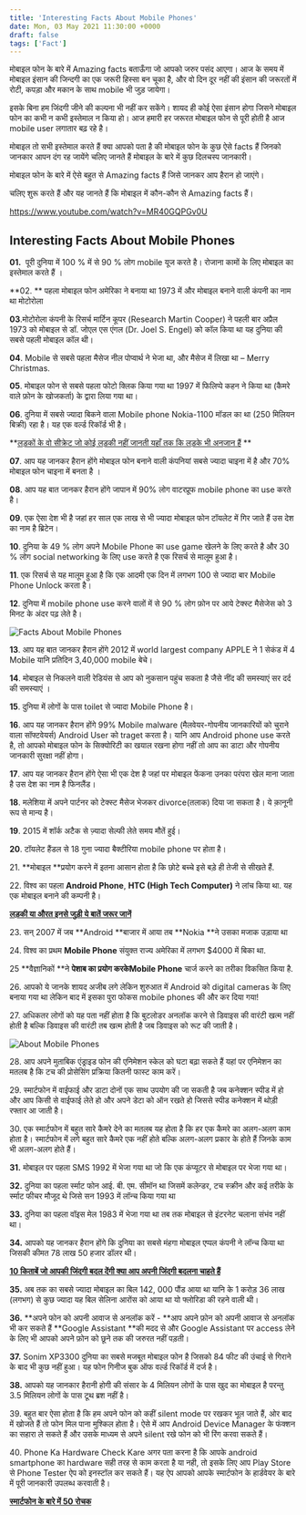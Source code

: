 ```yaml
---
title: 'Interesting Facts About Mobile Phones'
date: Mon, 03 May 2021 11:30:00 +0000
draft: false
tags: ['Fact']
---
```


मोबाइल फोन के बारे में Amazing facts बताऊँगा जो आपको जरुर पसंद आएगा। आज के समय में मोबाइल इंसान की जिन्दगी का एक जरूरी हिस्सा बन चूका है, और वो दिन दूर नहीं की इंसान की जरूरतों में रोटी, कपड़ा और मकान के साथ mobile भी जुड़ जायेगा।

इसके बिना हम जिंदगी जीने की कल्पना भी नहीं कर सकेंगे। शायद ही कोई ऐसा इंसान होगा जिसने मोबाइल फोन का कभी न कभी इस्‍तेमाल न किया हो। आज हमारी हर जरूरत मोबाइल फोन से पूरी होती है आज mobile user लगातार बढ़ रहे है।

मोबाइल तो सभी इस्तेमाल करते हैं क्या आपको पता है की मोबाइल फोन के कुछ ऐसे facts हैं जिनको जानकार आपन दंग रह जायेंगे चलिए जानते हैं मोबाइल के बारे में कुछ दिलचस्प जानकारी।

मोबाइल फोन के बारे में ऐसे बहुत से Amazing facts हैं जिसे जानकर आप हैरान हो जाएंगे।

चलिए शुरू करते हैं और यह जानते हैं कि मोबाइल में कौन-कौन से Amazing facts हैं।

https://www.youtube.com/watch?v=MR40GQPGv0U

Interesting Facts About Mobile Phones
-------------------------------------

**01\.**  पूरी दुनिया में 100 % में से 90 % लोग mobile यूज करते है। रोजाना कामों के लिए मोबाइल का इस्तेमाल करते हैं ।

**02. ** पहला मोबाइल फोन अमेरिका ने बनाया था 1973 में और मोबाइल बनाने वाली कंपनी का नाम था मोटोरोला

**03**.मोटोरोला कंपनी के रिसर्च मार्टिन कूपर (Research Martin Cooper) ने पहली बार अप्रैल 1973 को मोबाइल से डॉ. जोएल एस एंगल (Dr. Joel S. Engel) को कॉल किया था यह दुनिया की सबसे पहली मोबाइल कॉल थी।

**04**. Mobile से सबसे पहला मैसेज नील पोप्वार्थ ने भेजा था, और मैसेज में लिखा था – Merry Christmas.

**05**. मोबाइल फोन से सबसे पहला फोटो क्लिक किया गया था 1997 में फिलिप्पे कहन ने किया था (कैमरे वाले फ़ोन के खोजकर्ता) के द्वारा लिया गया था।

**06**. दुनिया में सबसे ज्यादा बिकने वाला Mobile phone Nokia-1100 मॉडल का था (250 मिलियन बिक्री) रहा है। यह एक वर्ल्ड रिकॉर्ड भी है।

**[लड़कों के वो सीक्रेट जो कोई लड़की नहीं जानती यहाँ तक कि लड़के भी अनजान हैं](https://gkgud.com/ladko-ke-kuch-interesting-facts/) **

**07**. आप यह जानकर हैरान होंगे मोबाइल फोन बनाने वाली कंपनियां सबसे ज्यादा चाइना में है और 70% मोबाइल फोन चाइना में बनता है ।

**08**. आप यह बात जानकर हैरान होंगे जापान में 90% लोग वाटरप्रूफ mobile phone का use करते है।

**09**. एक ऐसा देश भी है जहां हर साल एक लाख से भी ज्यादा मोबाइल फोन टॉयलेट में गिर जाते हैं उस देश का नाम है ब्रिटेन।

**10**. दुनिया के 49 % लोग अपने Mobile Phone का use game खेलने के लिए करते है और 30 % लोग social networking के लिए use करते है एक रिसर्च से मालूम हुआ है।

**11**. एक रिसर्च से यह मालूम हुआ है कि एक आदमी एक दिन में लगभग 100 से ज्यादा बार Mobile Phone Unlock करता है।

**12**. दुनिया में mobile phone use करने वालों में से 90 % लोग फ़ोन पर आये टेक्स्ट मैसेजेस को 3 मिनट के अंदर पढ़ लेते है।

![Facts About Mobile Phones](https://gkgud.com/wp-content/uploads/2021/05/Facts-About-Mobile-Phones.jpg)

**13**. आप यह बात जानकर हैरान होंगे 2012 में world largest company APPLE ने 1 सेकंड में 4 Mobile यानि प्रतिदिन 3,40,000 mobile बेचे।

**14**. मोबाइल से निकलने वाली रेडियंस से आप को नुकसान पहुंच सकता है जैसे नींद की समस्याएं सर दर्द की समस्याएं ।

**15**. दुनिया में लोगों के पास toilet से ज्यादा Mobile Phone है।

**16**. आप यह जानकर हैरान होंगे 99% Mobile malware (मैलवेयर-गोपनीय जानकारियों को चुराने वाला सॉफ्टवेयर्स) Android User को traget करता है। यानि आप Android phone use करते है, तो आपको मोबाइल फोन के सिक्योरिटी का खयाल रखना होगा नहीं तो आप का डाटा और गोपनीय जानकारी सुरक्षा नहीं होगा।

**17**. आप यह जानकर हैरान होंगे ऐसा भी एक देश है जहां पर मोबाइल फेंकना उनका परंपरा खेल माना जाता है उस देश का नाम है फिनलैंड।

**18**. मलेशिया में अपने पार्टनर को टेक्स्ट मैसेज भेजकर divorce(तलाक) दिया जा सकता है। ये क़ानूनी रूप से मान्य है।

**19**. 2015 में शॉर्क अटैक से ज़्यादा सेल्फी लेते समय मौतें हुई।

**20**. टॉयलेट हैंडल से 18 गुना ज्यादा बैक्टीरिया mobile phone पर होता है।

21\. **मोबाइल **प्रयोग करने में इतना आसान होता है कि छोटे बच्चे इसे बड़े ही तेजी से सीखते हैं.

22\. विश्व का पहला **Android Phone**, **HTC (High Tech Computer)** ने लांच किया था. यह एक मोबाइल बनाने की कम्पनी है।

[**लड़की या औरत इनसे जुड़ी ये बातें जरूर जानें**](https://gkgud.com/facts-about-girl-in-hindi/)

23\. सन् 2007 में जब **Android **बाजार में आया तब **Nokia **ने उसका मजाक उड़ाया था

24\. विश्व का प्रथम **Mobile Phone** संयुक्त राज्य अमेरिका में लगभग $4000 में बिका था.

25 **वैज्ञानिकों **ने **पेशाब **का प्रयोग करके**Mobile Phone** चार्ज करने का तरीका विकसित किया है.

26\. आपको ये जानके शायद अजीब लगे लेकिन शुरुआत में Android को digital cameras के लिए बनाया गया था लेकिन बाद में इसका पुरा फोकस mobile phones की और कर दिया गया!

27\. अधिकतर लोगों को यह पता नहीं होता है कि बुटलोडर अनलॉक करने से डिवाइस की वारंटी खत्म नहीं होती है बल्कि डिवाइस की वारंटी तब खत्म होती है जब डिवाइस को रूट की जाती है।

![About Mobile Phones](https://gkgud.com/wp-content/uploads/2021/05/About-Mobile-Phones.jpg)

28\. आप अपने मुताबिक एंड्राइड फोन की एनिमेशन स्केल को घटा बढ़ा सकते हैं यहां पर एनिमेशन का मतलब है कि टच की प्रोसेसिंग प्रक्रिया कितनी फास्ट काम करें।

29\. स्मार्टफोन में वाईफाई और डाटा दोनों एक साथ उपयोग की जा सकती है जब कनेक्शन स्पीड में हो और आप किसी से वाईफाई लेते हो और अपने डेटा को ऑन रखते हो जिससे स्पीड कनेक्शन में थोड़ी रफ्तार आ जाती है।

30\. एक स्मार्टफोन में बहुत सारे कैमरे देने का मतलब यह होता है कि हर एक कैमरे का अलग-अलग काम होता है। स्मार्टफोन में लगे बहुत सारे कैमरे एक नहीं होते बल्कि अलग-अलग प्रकार के होते हैं जिनके काम भी अलग-अलग होते हैं।

**31.** मोबाइल पर पहला SMS 1992 में भेजा गया था जो कि एक कंप्‍यूटर से मोबाइल पर भेजा गया था।

**32.** दुनिया का पहला र्स्‍माट फोन आई. बी. एम. सीमॉन था जिसमें कलेन्‍डर, टच स्‍क्रीन और कई तरीके के र्स्‍माट फीचर मौजूद थे जिसे सन 1993 में लॉन्‍च किया गया था

**33.** दुनिया का पहला वॉइस मेल 1983 में भेजा गया था तब तक मोबाइल से इंटरनेट चलाना संभंव नहीं था।

**34.** आपको यह जानकर हैरान होंगे कि दुनिया का सबसे मंहगा मोबाइल एप्‍पल कंपनी ने लॉन्‍च किया था जिसकी कीमत 78 लाख 50 हजार डॉलर थी।

[**10 किताबें जो आपकी जिंदगी बदल देंगी क्या आप अपनी जिंदगी बदलना चाहते हैं**](https://gkgud.com/life-changing-books/)

**35.** अब तक का सबसे ज्यादा मोबाइल का बिल 142, 000 पौंड आया था यानि के 1 करोड़ 36 लाख (लगभग) से कुछ ज्यादा यह बिल सेलिना आरोंस को आया था यो फ्लोरिडा की रहने वाली थी।

**36.** **अपने फोन को अपनी आवाज से अनलॉक करें - **आप अपने फ़ोन को अपनी आवाज से अनलॉक भी कर सकते हैं **Google Assistant **की मदद से और Google Assistant पर access लेने के लिए भी आपको अपने फ़ोन को छूने तक की जरुरत नहीं पड़ती।

**37.** Sonim XP3300 दुनिया का सबसे मजबूत मोबाइल फोन है जिसको 84 फीट की उंचाई से गिराने के बाद भी कुछ नहीं हुआ। यह फोन गिनीज बुक ऑफ वर्ल्ड रिकॉर्ड में दर्ज है।

**38.** आपको यह जानकार हैरानी होगी की संसार के 4 मिलियन लोगों के पास खुद का मोबाइल है परन्तु 3.5 मिलियन लोगों के पास टूथ ब्रश नहीं है।

39\. बहुत बार ऐसा होता है कि हम अपने फोन को कहीं silent mode पर रखकर भूल जाते हैं, ओर बाद में खोजते हैं तो फोन मिल पाना मुश्किल होता है। ऐसे में आप Android Device Manager के फंक्शन का सहारा ले सकते हैं और उसके माध्यम से अपने silent रखे फोन को भी रिंग करवा सकते हैं।

40\. Phone Ka Hardware Check Kare अगर पता करना है कि आपके android smartphone का hardware सही तरह से काम करता है या नही, तो इसके लिए आप Play Store से Phone Tester ऐप को इनस्टॉल कर सकते हैं। यह ऐप आपको आपके स्मार्टफोन के हार्डवेयर के बारे में पूरी जानकारी उपलब्ध करवाती है।

**[स्मार्टफोन के बारे में 50 रोचक](https://factify.in/smartphone-facts/)**